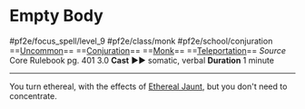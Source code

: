 # Empty Body
#pf2e/focus_spell/level_9 #pf2e/class/monk #pf2e/school/conjuration 
==[Uncommon](../../../rules/traits/uncommon.md)== ==[Conjuration](../../../rules/traits/conjuration.md)== ==[Monk](../../../rules/traits/monk.md)== ==[Teleportation](../../../rules/traits/teleportation.md)==
*Source* Core Rulebook pg. 401 3.0
**Cast** ►► somatic, verbal
**Duration** 1 minute

---
You turn ethereal, with the effects of [Ethereal Jaunt](../../Arcane_Tradition/Level%207/Ethereal%20Jaunt.md), but you don't need to concentrate.
